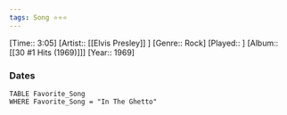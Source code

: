 ```yaml
---
tags: Song ⭐⭐⭐ 
---
```

[Time:: 3:05]
[Artist:: [[Elvis Presley]] ]
[Genre:: Rock]
[Played:: ]
[Album:: [[30 #1 Hits (1969)]]]
[Year:: 1969]
### Dates
````dataview
TABLE Favorite_Song
WHERE Favorite_Song = "In The Ghetto"
````
